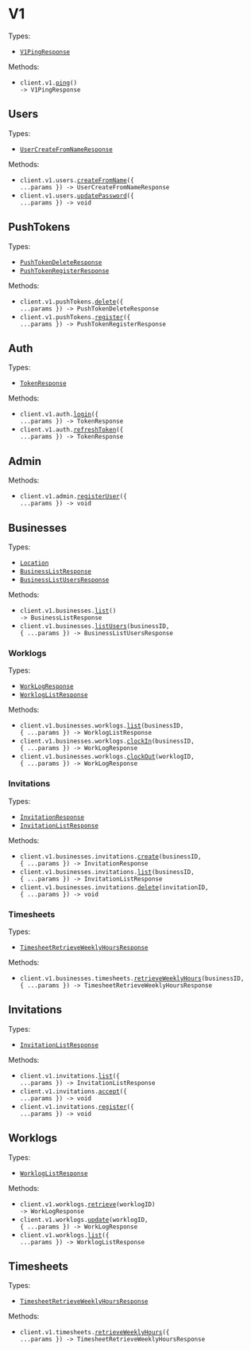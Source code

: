 # V1

Types:

- <code><a href="./src/resources/v1/v1.ts">V1PingResponse</a></code>

Methods:

- <code title="get /api/v1/ping">client.v1.<a href="./src/resources/v1/v1.ts">ping</a>() -> V1PingResponse</code>

## Users

Types:

- <code><a href="./src/resources/v1/users.ts">UserCreateFromNameResponse</a></code>

Methods:

- <code title="post /api/v1/users">client.v1.users.<a href="./src/resources/v1/users.ts">createFromName</a>({ ...params }) -> UserCreateFromNameResponse</code>
- <code title="put /api/v1/users/password">client.v1.users.<a href="./src/resources/v1/users.ts">updatePassword</a>({ ...params }) -> void</code>

## PushTokens

Types:

- <code><a href="./src/resources/v1/push-tokens.ts">PushTokenDeleteResponse</a></code>
- <code><a href="./src/resources/v1/push-tokens.ts">PushTokenRegisterResponse</a></code>

Methods:

- <code title="delete /api/v1/push-tokens">client.v1.pushTokens.<a href="./src/resources/v1/push-tokens.ts">delete</a>({ ...params }) -> PushTokenDeleteResponse</code>
- <code title="post /api/v1/push-tokens">client.v1.pushTokens.<a href="./src/resources/v1/push-tokens.ts">register</a>({ ...params }) -> PushTokenRegisterResponse</code>

## Auth

Types:

- <code><a href="./src/resources/v1/auth.ts">TokenResponse</a></code>

Methods:

- <code title="post /api/v1/auth/login">client.v1.auth.<a href="./src/resources/v1/auth.ts">login</a>({ ...params }) -> TokenResponse</code>
- <code title="post /api/v1/auth/token-refresh">client.v1.auth.<a href="./src/resources/v1/auth.ts">refreshToken</a>({ ...params }) -> TokenResponse</code>

## Admin

Methods:

- <code title="post /api/v1/admin/register">client.v1.admin.<a href="./src/resources/v1/admin.ts">registerUser</a>({ ...params }) -> void</code>

## Businesses

Types:

- <code><a href="./src/resources/v1/businesses/businesses.ts">Location</a></code>
- <code><a href="./src/resources/v1/businesses/businesses.ts">BusinessListResponse</a></code>
- <code><a href="./src/resources/v1/businesses/businesses.ts">BusinessListUsersResponse</a></code>

Methods:

- <code title="get /api/v1/businesses">client.v1.businesses.<a href="./src/resources/v1/businesses/businesses.ts">list</a>() -> BusinessListResponse</code>
- <code title="get /api/v1/businesses/{businessId}/users">client.v1.businesses.<a href="./src/resources/v1/businesses/businesses.ts">listUsers</a>(businessID, { ...params }) -> BusinessListUsersResponse</code>

### Worklogs

Types:

- <code><a href="./src/resources/v1/businesses/worklogs.ts">WorkLogResponse</a></code>
- <code><a href="./src/resources/v1/businesses/worklogs.ts">WorklogListResponse</a></code>

Methods:

- <code title="get /api/v1/businesses/{businessId}/worklogs">client.v1.businesses.worklogs.<a href="./src/resources/v1/businesses/worklogs.ts">list</a>(businessID, { ...params }) -> WorklogListResponse</code>
- <code title="post /api/v1/businesses/{businessId}/worklogs/clock-in">client.v1.businesses.worklogs.<a href="./src/resources/v1/businesses/worklogs.ts">clockIn</a>(businessID, { ...params }) -> WorkLogResponse</code>
- <code title="put /api/v1/businesses/{businessId}/worklogs/{worklogId}/clock-out">client.v1.businesses.worklogs.<a href="./src/resources/v1/businesses/worklogs.ts">clockOut</a>(worklogID, { ...params }) -> WorkLogResponse</code>

### Invitations

Types:

- <code><a href="./src/resources/v1/businesses/invitations.ts">InvitationResponse</a></code>
- <code><a href="./src/resources/v1/businesses/invitations.ts">InvitationListResponse</a></code>

Methods:

- <code title="post /api/v1/businesses/{businessId}/invitations">client.v1.businesses.invitations.<a href="./src/resources/v1/businesses/invitations.ts">create</a>(businessID, { ...params }) -> InvitationResponse</code>
- <code title="get /api/v1/businesses/{businessId}/invitations">client.v1.businesses.invitations.<a href="./src/resources/v1/businesses/invitations.ts">list</a>(businessID, { ...params }) -> InvitationListResponse</code>
- <code title="delete /api/v1/businesses/{businessId}/invitations/{invitationId}">client.v1.businesses.invitations.<a href="./src/resources/v1/businesses/invitations.ts">delete</a>(invitationID, { ...params }) -> void</code>

### Timesheets

Types:

- <code><a href="./src/resources/v1/businesses/timesheets.ts">TimesheetRetrieveWeeklyHoursResponse</a></code>

Methods:

- <code title="get /api/v1/businesses/{businessId}/timesheets/weekly-hours">client.v1.businesses.timesheets.<a href="./src/resources/v1/businesses/timesheets.ts">retrieveWeeklyHours</a>(businessID, { ...params }) -> TimesheetRetrieveWeeklyHoursResponse</code>

## Invitations

Types:

- <code><a href="./src/resources/v1/invitations.ts">InvitationListResponse</a></code>

Methods:

- <code title="get /api/v1/invitations">client.v1.invitations.<a href="./src/resources/v1/invitations.ts">list</a>({ ...params }) -> InvitationListResponse</code>
- <code title="post /api/v1/invitations/accept">client.v1.invitations.<a href="./src/resources/v1/invitations.ts">accept</a>({ ...params }) -> void</code>
- <code title="post /api/v1/invitations/register">client.v1.invitations.<a href="./src/resources/v1/invitations.ts">register</a>({ ...params }) -> void</code>

## Worklogs

Types:

- <code><a href="./src/resources/v1/worklogs.ts">WorklogListResponse</a></code>

Methods:

- <code title="get /api/v1/worklogs/{worklogId}">client.v1.worklogs.<a href="./src/resources/v1/worklogs.ts">retrieve</a>(worklogID) -> WorkLogResponse</code>
- <code title="put /api/v1/worklogs/{worklogId}">client.v1.worklogs.<a href="./src/resources/v1/worklogs.ts">update</a>(worklogID, { ...params }) -> WorkLogResponse</code>
- <code title="get /api/v1/worklogs">client.v1.worklogs.<a href="./src/resources/v1/worklogs.ts">list</a>({ ...params }) -> WorklogListResponse</code>

## Timesheets

Types:

- <code><a href="./src/resources/v1/timesheets.ts">TimesheetRetrieveWeeklyHoursResponse</a></code>

Methods:

- <code title="get /api/v1/timesheets/weekly-hours">client.v1.timesheets.<a href="./src/resources/v1/timesheets.ts">retrieveWeeklyHours</a>({ ...params }) -> TimesheetRetrieveWeeklyHoursResponse</code>
